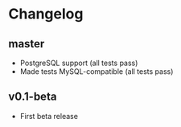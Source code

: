 # Changelog

## master

- PostgreSQL support (all tests pass)
- Made tests MySQL-compatible (all tests pass)

## v0.1-beta

- First beta release
